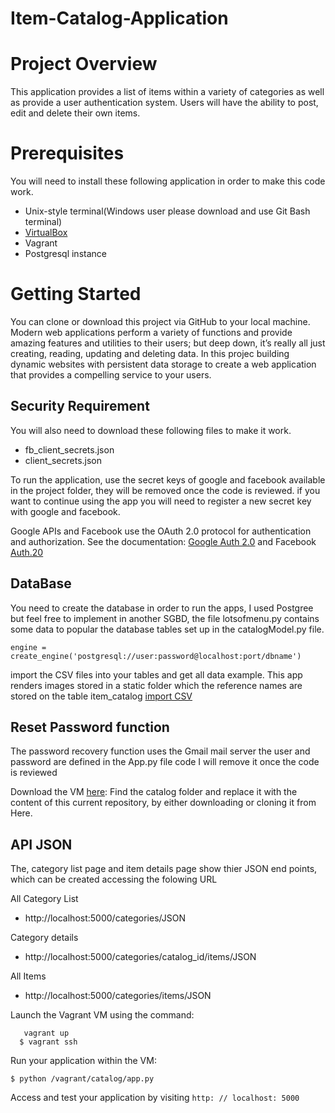 # Item-Catalog-Application


# Project Overview
This application provides a list of items within a variety of categories as well as provide a user authentication system. Users will have the ability to post, edit and delete their own items.


# Prerequisites

You will need to install these following application in order to make this code work.
- Unix-style terminal(Windows user please download and use Git Bash terminal)
- [VirtualBox](https://github.com/marcioinfo/fullstack-nanodegree-vm)
- Vagrant
- Postgresql instance



# Getting Started
You can clone or download this project via GitHub to your local machine.
Modern web applications perform a variety of functions and provide amazing features and utilities to their users; but deep down, it’s really all just creating, reading, updating and deleting data. In this projec building dynamic websites with persistent data storage to create a web application that provides a compelling service to your users.

## Security Requirement

You will also need to download these following files to make it work.
- fb_client_secrets.json
- client_secrets.json

To run the application, use the secret keys of google and facebook available in the project folder, they will be removed once the code is reviewed.
if you want to continue using the app you will need to register a new secret key with google and facebook.


Google APIs and Facebook use the OAuth 2.0 protocol for authentication and authorization. See the documentation: [Google Auth 2.0](https://developers.google.com/identity/protocols/OAuth2) and
Facebook [Auth.20](https://developers.facebook.com/docs/facebook-login/manually-build-a-login-flow/)



## DataBase
You need to create the database in order to run the apps, I used Postgree but feel free to implement in another SGBD, the file lotsofmenu.py contains some data to popular the database tables set up in the catalogModel.py file.

```
engine = create_engine('postgresql://user:password@localhost:port/dbname')

```
import the CSV files into your tables and get all data example. This app renders images stored in a static folder which the reference names are stored on the table item_catalog
[import CSV ](http://www.postgresqltutorial.com/import-csv-file-into-posgresql-table/)


## Reset Password function

The password recovery function uses the Gmail mail server
the user and password are defined in the App.py file code
I will remove it once the code is reviewed


Download the VM [here](https://pages.github.com/):
Find the catalog folder and replace it with the content of this current repository, by either downloading or cloning it from Here.


## API JSON

The, category list page and item details page show thier JSON end points, which can be created accessing the folowing URL

All Category List
* http://localhost:5000/categories/JSON

Category details
* http://localhost:5000/categories/catalog_id/items/JSON

All Items
* http://localhost:5000/categories/items/JSON

Launch the Vagrant VM using the command:
 
```
   vagrant up
  $ vagrant ssh
```

Run your application within the VM:

```
$ python /vagrant/catalog/app.py
```

Access and test your application by visiting ```http: // localhost: 5000```
